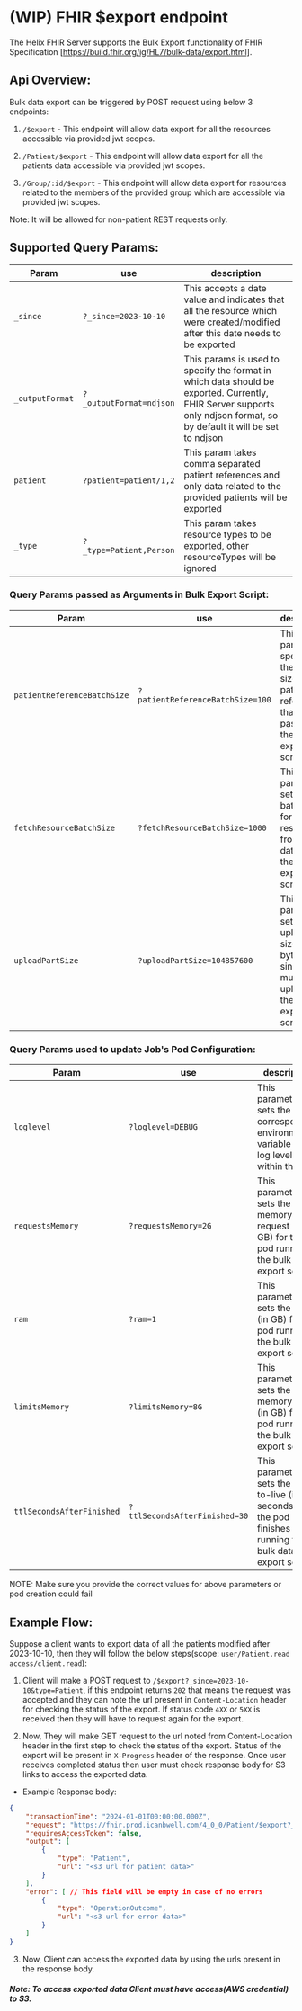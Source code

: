 # (WIP) FHIR $export endpoint

The Helix FHIR Server supports the Bulk Export functionality of FHIR Specification [https://build.fhir.org/ig/HL7/bulk-data/export.html].

## Api Overview:

Bulk data export can be triggered by POST request using below 3 endpoints:

1. `/$export` - This endpoint will allow data export for all the resources accessible via provided jwt scopes.

2. `/Patient/$export` - This endpoint will allow data export for all the patients data accessible via provided jwt scopes.

3. `/Group/:id/$export` - This endpoint will allow data export for resources related to the members of the provided group which are accessible via provided jwt scopes.

Note: It will be allowed for non-patient REST requests only.

## Supported Query Params:

| Param | use | description |
|-------|-----|-------------|
| `_since` | `?_since=2023-10-10`| This accepts a date value and indicates that all the resource which were created/modified after this date needs to be exported |
| `_outputFormat` | `?_outputFormat=ndjson` | This params is used to specify the format in which data should be exported. Currently, FHIR Server supports only ndjson format, so by default it will be set to ndjson |
| `patient` | `?patient=patient/1,2` | This param takes comma separated patient references and only data related to the provided patients will be exported |
| `_type` | `?_type=Patient,Person` | This param takes resource types to be exported, other resourceTypes will be ignored |

### Query Params passed as Arguments in Bulk Export Script:

| Param | use | description |
|-------|-----|-------------|
| `patientReferenceBatchSize` | `?patientReferenceBatchSize=100`| This parameter specifies the batch size for patient references that will be passed to the bulk export script |
| `fetchResourceBatchSize` | `?fetchResourceBatchSize=1000` | This parameter sets the batch size for fetching resources from the database in the bulk export script |
| `uploadPartSize` | `?uploadPartSize=104857600` | This parameter sets the upload part size (in bytes) of a single multi-part upload for the bulk export script |

### Query Params used to update Job's Pod Configuration:

| Param | use | description |
|-------|-----|-------------|
| `loglevel` | `?loglevel=DEBUG`| This parameter sets the corresponding environment variable for log level within the pod |
| `requestsMemory` | `?requestsMemory=2G` | This parameter sets the memory request (in GB) for the pod running the bulk data export script |
| `ram` | `?ram=1` | This parameter sets the ram (in GB) for the pod running the bulk data export script |
| `limitsMemory` | `?limitsMemory=8G` | This parameter sets the memory limit (in GB) for the pod running the bulk data export script |
| `ttlSecondsAfterFinished` | `?ttlSecondsAfterFinished=30` | This parameter sets the time-to-live (in seconds) after the pod finishes running the bulk data export script |

NOTE: Make sure you provide the correct values for above parameters or pod creation could fail

## Example Flow:

Suppose a client wants to export data of all the patients modified after 2023-10-10, then they will follow the below steps(scope: `user/Patient.read access/client.read`):

1. Client will make a POST request to `/$export?_since=2023-10-10&type=Patient`, if this endpoint returns `202` that means the request was accepted and they can note the url present in `Content-Location` header for checking the status of the export. If status code `4XX` or `5XX` is received then they will have to request again for the export.

2. Now, They will make GET request to the url noted from Content-Location header in the first step to check the status of the export.
   Status of the export will be present in `X-Progress` header of the response. Once user receives completed status then user must check response body for S3 links to access the exported data.

-   Example Response body:

```json
{
    "transactionTime": "2024-01-01T00:00:00.000Z",
    "request": "https://fhir.prod.icanbwell.com/4_0_0/Patient/$export?_since=2023-10-10&_type=Patient",
    "requiresAccessToken": false,
    "output": [
        {
            "type": "Patient",
            "url": "<s3 url for patient data>"
        }
    ],
    "error": [ // This field will be empty in case of no errors
        {
            "type": "OperationOutcome",
            "url": "<s3 url for error data>"
        }
    ]
}
```

3. Now, Client can access the exported data by using the urls present in the response body.

##### Note: To access exported data Client must have access(AWS credential) to S3.
